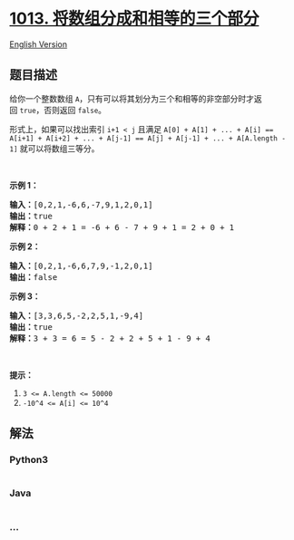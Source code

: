 # [1013. 将数组分成和相等的三个部分](https://leetcode-cn.com/problems/partition-array-into-three-parts-with-equal-sum)

[English Version](/solution/1000-1099/1013.Partition%20Array%20Into%20Three%20Parts%20With%20Equal%20Sum/README_EN.md)

## 题目描述

<!-- 这里写题目描述 -->

<p>给你一个整数数组&nbsp;<code>A</code>，只有可以将其划分为三个和相等的非空部分时才返回&nbsp;<code>true</code>，否则返回 <code>false</code>。</p>

<p>形式上，如果可以找出索引&nbsp;<code>i+1 &lt; j</code>&nbsp;且满足&nbsp;<code>A[0] + A[1] + ... + A[i] == A[i+1] + A[i+2] + ... + A[j-1] == A[j] + A[j-1] + ... + A[A.length - 1]</code>&nbsp;就可以将数组三等分。</p>

<p>&nbsp;</p>

<p><strong>示例 1：</strong></p>

<pre><strong>输入：</strong>[0,2,1,-6,6,-7,9,1,2,0,1]
<strong>输出：</strong>true
<strong>解释：</strong>0 + 2 + 1 = -6 + 6 - 7 + 9 + 1 = 2 + 0 + 1
</pre>

<p><strong>示例 2：</strong></p>

<pre><strong>输入：</strong>[0,2,1,-6,6,7,9,-1,2,0,1]
<strong>输出：</strong>false
</pre>

<p><strong>示例 3：</strong></p>

<pre><strong>输入：</strong>[3,3,6,5,-2,2,5,1,-9,4]
<strong>输出：</strong>true
<strong>解释：</strong>3 + 3 = 6 = 5 - 2 + 2 + 5 + 1 - 9 + 4
</pre>

<p>&nbsp;</p>

<p><strong>提示：</strong></p>

<ol>
	<li><code>3 &lt;= A.length &lt;= 50000</code></li>
	<li><code>-10^4&nbsp;&lt;= A[i] &lt;= 10^4</code></li>
</ol>


## 解法

<!-- 这里可写通用的实现逻辑 -->

<!-- tabs:start -->

### **Python3**

<!-- 这里可写当前语言的特殊实现逻辑 -->

```python

```

### **Java**

<!-- 这里可写当前语言的特殊实现逻辑 -->

```java

```

### **...**

```

```

<!-- tabs:end -->
